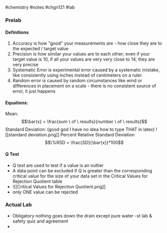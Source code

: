 #chemistry #notes #chgn121 #lab



### Prelab
#### Definitions
1. Accuracy is how "good" your measurements are - how close they are to the expected / target value
2. Precision is how similar your values are to each other; even if your target value is 10, if all your values are very very close to 14, they are very precise
3. Systematic Error is experimental error caused by a systematic mistake, like consistently using inches instead of centimeters on a ruler.
4. Random error is caused by random circumstances like wind or differences in placement on a scale - there is no consistent source of error, it just happens
#### Equations:
Mean: $$\bar{x} = \frac{sum \ of \ results}{number \ of \ results}$$
Standard Deviation: (good god I have no idea how to type THAT in latex)
![[standard deviation.png]]
Percent Relative Standard Deviation
$$\%RSD = \frac{SD}{\bar{x}}*100$$
#### Q Test
- Q test are used to test if a value is an outlier
- A data point can be excluded if Q is greater than the corresponding critical value for the size of your data set in the Critical Values for Rejection Quotient table
- ![[Critical Values for Rejection Quotient.png]]
- only ONE value can be rejected

### Actual Lab

- Obligatory nothing goes down the drain except pure water
-st lab & safety quiz and agreement
- 